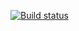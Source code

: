 [![Build status](https://ci.appveyor.com/api/projects/status/tsxbdrnc101bxvlx?svg=true)](https://ci.appveyor.com/project/Tsetserev/cardoeder)

